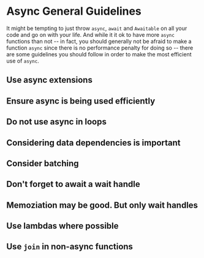 # Async General Guidelines

It might be tempting to just throw `async`, `await` and `Awaitable` on all your code and go on with your life. And while it it ok to have more `async` functions than not -- in fact, you should generally not be afraid to make a function `async` since there is no performance penalty for doing so -- there are some guidelines you should follow in order to make the most efficient use of `async`.

## Use async extensions

## Ensure async is being used efficiently

## Do not use async in loops

## Considering data dependencies is important

## Consider batching

## Don't forget to await a wait handle

## Memoziation may be good. But only wait handles

## Use lambdas where possible

## Use `join` in non-async functions


